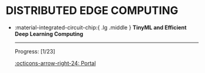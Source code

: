 # __DISTRIBUTED EDGE COMPUTING__

<div class="grid cards" markdown>

-   :material-integrated-circuit-chip:{ .lg .middle } __TinyML and Efficient Deep Learning Computing__

    ---

    Progress: [1/23]

    [:octicons-arrow-right-24: <a href="https://hanlab.mit.edu/courses/2024-fall-65940/" target="_blank"> Portal </a>](#)

</div>



